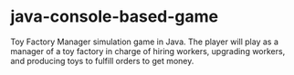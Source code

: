 # java-console-based-game
Toy Factory Manager simulation game in Java. 
The player will play as a manager of a toy factory in charge of hiring workers, upgrading workers, and 
producing toys to fulfill orders to get money.


